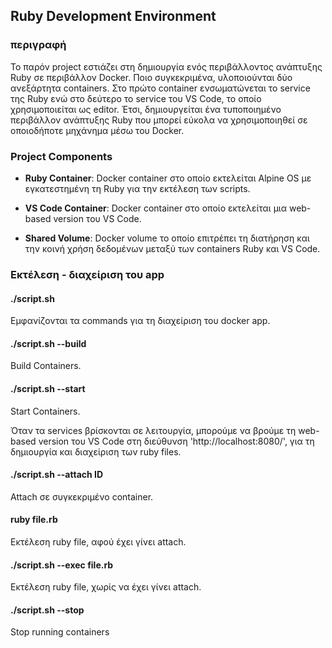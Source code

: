 ## Ruby Development Environment
### περιγραφή
To παρόν project εστιάζει στη δημιουργία ενός περιβάλλοντος ανάπτυξης Ruby σε περιβάλλον Docker. Ποιο συγκεκριμένα, υλοποιούνται δύο ανεξάρτητα containers. Στο πρώτο container ενσωματώνεται το  service της Ruby ενώ στο δεύτερο το  service του VS Code, το οποίο χρησιμοποιείται ως editor. Έτσι, δημιουργείται ένα τυποποιημένο περιβάλλον ανάπτυξης Ruby που μπορεί εύκολα να χρησιμοποιηθεί σε οποιοδήποτε μηχάνημα μέσω του Docker.

### Project Components
- **Ruby Container**: Docker container στο οποίο εκτελείται Alpine OS με εγκατεστημένη τη Ruby για την εκτέλεση των scripts.

- **VS Code Container**: Docker container στο οποίο εκτελείται μια web-based version του VS Code.

- **Shared Volume**: Docker volume το οποίο επιτρέπει τη διατήρηση και την κοινή χρήση δεδομένων μεταξύ των containers Ruby και VS Code.

### Εκτέλεση - διαχείριση του app
#### ./script.sh
Εμφανίζονται τα commands για τη διαχείριση του docker app.

#### ./script.sh --build
Build Containers.

#### ./script.sh --start
Start Containers.

Όταν τα services βρίσκονται σε λειτουργία, μπορούμε να βρούμε τη web-based version του VS Code στη διεύθυνση 'http://localhost:8080/', για τη δημιουργία και διαχείριση των ruby files.

#### ./script.sh --attach ID
Attach σε συγκεκριμένο container.

#### ruby file.rb
Εκτέλεση ruby file, αφού έχει γίνει attach.

#### ./script.sh --exec file.rb
Εκτέλεση ruby file, χωρίς να έχει γίνει attach.

#### ./script.sh --stop
Stop running containers
